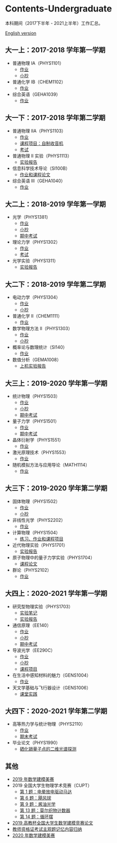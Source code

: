 # Contents-Undergraduate
本科期间（2017下半年 - 2021上半年）工作汇总。

[English version](README_en.md)

## 大一上：2017-2018 学年第一学期
- 普通物理 IA（PHYS1101）
  - [作业](https://github.com/Chen-Jialin/General-Physics-IA-Assignments)
  - [小抄](https://github.com/Chen-Jialin/General-Physics-IA-CheatSheet)
- 普通化学 IB（CHEM1102）
  - [作业](https://github.com/Chen-Jialin/General-Chemistry-IB-Assignments)
- 综合英语（GEHA1039）
  - [作业](https://github.com/Chen-Jialin/General-English-II-Assignments)

## 大一下：2017-2018 学年第二学期
- 普通物理 IIA（PHYS1103）
  - [作业](https://github.com/Chen-Jialin/General-Physics-IIA-Assignments)
  - [课程项目：自制收音机](https://github.com/Chen-Jialin/General-Physics-IIA-Project-Homemade-Radio)
  - [考试](https://github.com/Chen-Jialin/General-Physics-IIA-Exams)
- 普通物理 II 实验（PHYS1113）
  - [实验报告](https://github.com/Chen-Jialin/General-Physics-II-Lab-Reports)
- 信息科学技术导论（SI100B）
  - [作业和课程论文](https://github.com/Chen-Jialin/SI100B-Introduction-to-Infomation-Science-and-Technology-Assignments)
- 综合英语 III（GEHA1040）
  - [作业](https://github.com/Chen-Jialin/General-English-III-Assignments)

## 大二上：2018-2019 学年第一学期
- 光学（PHYS1381）
  - [作业](https://github.com/Chen-Jialin/Optics-Assignments)
  - [小抄](https://github.com/Chen-Jialin/Optics-CheatSheets)
  - [期中考试](https://github.com/Chen-Jialin/Optics-Midterm-Exam)
- 理论力学（PHYS1302）
  - [作业](https://github.com/Chen-Jialin/Theoretical-Mechanics-Assignments)
  - [考试](https://github.com/Chen-Jialin/Theoretical-Mechanics-Exams/settings)
- 光学实验（PHYS1311）
  - [实验报告](https://github.com/Chen-Jialin/Optical-Lab-Reports)

## 大二下：2018-2019 学年第二学期
- 电动力学（PHYS1304）
  - [作业](https://github.com/Chen-Jialin/Electrodynamics-Assignments)
  - [小抄](https://github.com/Chen-Jialin/Electrodynamics-CheatSheets)
- 普通化学 II（CHEM1111）
  - [作业](https://github.com/Chen-Jialin/General-Chemistry-II-Assignments)
- 数学物理方法 II（PHYS1303）
  - [作业](https://github.com/Chen-Jialin/Mathematical-Methods-for-Physics-II-Assignments)
  - [小抄](https://github.com/Chen-Jialin/Mathematical-Methods-for-Physics-II-CheatSheet)
- 概率论与数理统计（SI140）
  - [作业](https://github.com/Chen-Jialin/Probability-and-Statistics-Assignments)
- 数值分析（GEMA1008）
  - [上机实验报告](https://github.com/Chen-Jialin/Numerical-Analysis-Hands-on-Experiments)

## 大三上：2019-2020 学年第一学期
- 统计物理（PHYS1503）
  - [作业](https://github.com/Chen-Jialin/Statistical-Mechanics-Assignments)
  - [小抄](https://github.com/Chen-Jialin/Statistical-Mechanics-CheatSheets)
  - [期中考试](https://github.com/Chen-Jialin/Statistical-Mechanics-Midterm-Exam)
- 量子力学（PHYS1501）
  - [作业](https://github.com/Chen-Jialin/Quantum-Mechanics-Assignments)
  - [期中考试](https://github.com/Chen-Jialin/Quantum-Mechanics-Midterm-Exam)
- 晶体衍射学（PHYS1551）
  - [作业](https://github.com/Chen-Jialin/Diffraction-Crystallography-Assignments)
- 激光原理技术（PHYS1553）
  - [作业](https://github.com/Chen-Jialin/Laser-Principles-and-Technologies-Assignments)
- 随机模拟方法与应用导论（MATH1114）
  - [作业](https://github.com/Chen-Jialin/Intro-to-Stochastic-Simulation-Methods-and-its-Application-Assignments)

## 大三下：2019-2020 学年第二学期
- 固体物理（PHYS1502）
  - [作业](https://github.com/Chen-Jialin/Solid-State-Physics-Assignments)
  - [小抄](https://github.com/Chen-Jialin/Solid-State-Physics-CheatSheet)
- 非线性光学（PHYS2202）
  - [作业](https://github.com/Chen-Jialin/Nonlinear-Optics-Assignments)
- 计算物理（PHYS1504）
  - [练习、作业和课程项目](https://github.com/Chen-Jialin/Computational-Physics-Exercises-and-Assignments)
- 近代物理实验（PHYS1701）
  - [实验报告](https://github.com/Chen-Jialin/Modern-Physics-Lab-Reports)
- 原子物理中的量子力学实验（PHYS1704）
  - [课程论文](https://github.com/Chen-Jialin/Quantum-Physics-Lab-in-Atomic-Physics-Essay)
- 群论（PHYS2102）
  - [作业](https://github.com/Chen-Jialin/Group-Theory-Assignments)

## 大四上：2020-2021 学年第一学期
- 研究型物理实验（PHYS1703）
  - [实验笔记](https://github.com/Chen-Jialin/Explorative-Physics-Laboratory-Notes)
  - [实验报告](https://github.com/Chen-Jialin/Explorative-Physics-Laboratory-Reports)
- 通信原理（EE140）
  - [作业](https://github.com/Chen-Jialin/Communication-System-Assignments)
  - [小抄](https://github.com/Chen-Jialin/CommunicationSystemCheatSheet)
  - [期中考试](https://github.com/Chen-Jialin/Communication-System-Midterm-Exam)
- 导波光学（EE290C）
  - [作业](https://github.com/Chen-Jialin/Guided-Wave-Optics-Assignments)
  - [小抄](https://github.com/Chen-Jialin/Guided-Wave-Optics-CheatSheets)
  - [课程项目](https://github.com/Chen-Jialin/Guided-Wave-Optics-Project)
- 在生活中感知材料的魅力（GENS1004）
  - [作业](https://github.com/Chen-Jialin/Inspiration-of-Materials-from-Life-and-Nature-Assignments)
- 天文学基础与飞行器设计（GENS1006）
  - [课堂实践](https://github.com/Chen-Jialin/Astronomy-Basics-and-Spacecraft-Design-Practice)

## 大四下：2020-2021 学年第二学期
- 高等热力学与统计物理（PHYS2110）
  - [作业](https://github.com/Chen-Jialin/Advanced-Thermodynamics-and-Statistical-Physics-Assignments)
  - [期末考试](https://github.com/Chen-Jialin/Advanced-Thermodynamics-and-Statistical-Physics-Final-Exam)
- 毕业论文（PHYS1990）
  - [硒化镉量子点的二维光谱探测](https://github.com/Chen-Jialin/Undergraduate-Thesis)

## 其他
- [2019 年数学建模美赛](https://github.com/Chen-Jialin/ICM-2019)
- 2019 全国大学生物理学术竞赛（CUPT）
  - [第 1 题：电晕放电驱动马达](https://github.com/Chen-Jialin/CUPT-2019-Problem-1-Invent-Yourself)
  - [第 6 题：飓风球](https://github.com/Chen-Jialin/CUPT-2019-Problem-6-Hurricane-Balls)
  - [第 9 题：酱油光学](https://github.com/Chen-Jialin/CUPT-2019-Problem-9-Soy-Sauce-Optics)
  - [第 13 题：莫尔织物计数器](https://github.com/Chen-Jialin/CUPT-2019-Problem-13-Moire-Thread-Counter)
  - [第 14 题：循环摆](https://github.com/Chen-Jialin/CUPT-2019-Problem-14-Looping-Pendulum)
- [2019 高教杯全国大学生数学建模竞赛论文](https://github.com/Chen-Jialin/CUMCM-2019)
- [教师资格证考试主观题记忆内容归纳](https://github.com/Chen-Jialin/Teacher-Certification-Exam-Summary)
- [2020 年数学建模美赛](https://github.com/Chen-Jialin/ICM-2020)